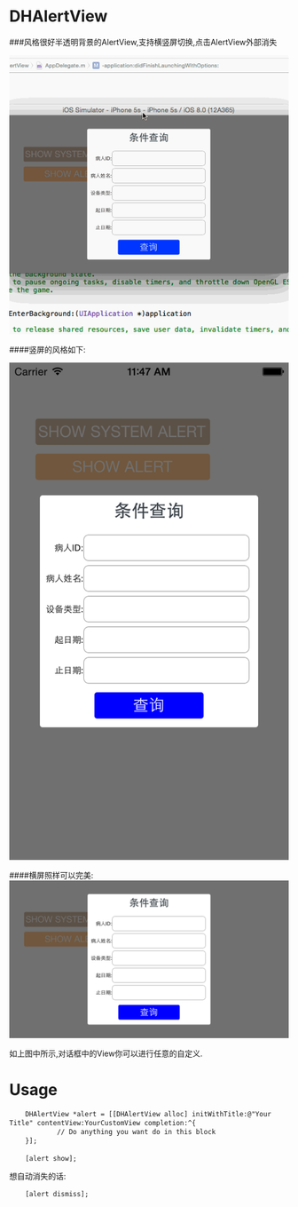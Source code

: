 DHAlertView
===========

###风格很好半透明背景的AlertView,支持横竖屏切换,点击AlertView外部消失

![动画](https://github.com/DahanHu/DHAlertView/blob/master/DHAlertView/screenshots/DHAlert.gif )

####竖屏的风格如下:

![竖屏](https://github.com/DahanHu/DHAlertView/blob/master/DHAlertView/screenshots/iOS%20Simulator%20Screen%20Shot%202014%E5%B9%B410%E6%9C%8824%E6%97%A5%2011.47.51.png)

####横屏照样可以完美:
![横屏](https://github.com/DahanHu/DHAlertView/blob/master/DHAlertView/screenshots/iOS%20Simulator%20Screen%20Shot%202014%E5%B9%B410%E6%9C%8824%E6%97%A5%2011.48.34.png)

如上图中所示,对话框中的View你可以进行任意的自定义.

Usage
===========
        
        DHAlertView *alert = [[DHAlertView alloc] initWithTitle:@"Your Title" contentView:YourCustomView completion:^{
                // Do anything you want do in this block        
        }];
        
        [alert show];

想自动消失的话:
        
        [alert dismiss];
